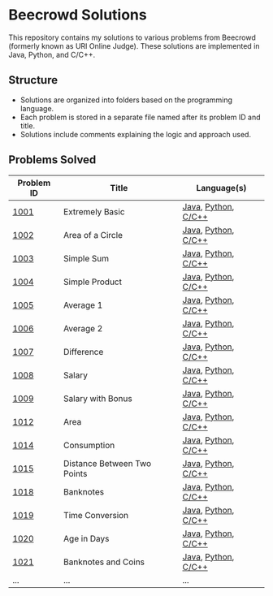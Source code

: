 # Beecrowd Solutions
This repository contains my solutions to various problems from Beecrowd (formerly known as URI Online Judge). These solutions are implemented in Java, Python, and C/C++.

## Structure

- Solutions are organized into folders based on the programming language.
- Each problem is stored in a separate file named after its problem ID and title.
- Solutions include comments explaining the logic and approach used.


## Problems Solved

| Problem ID                                                | Title             | Language(s)       |
|-----------------------------------------------------------|-------------------|-------------------|
| [1001](Python/1001-extremely-basic.py)   | Extremely Basic   | [Java](Java/1001-extremely-basic.java), [Python](Python/1001-extremely-basic.py), [C/C++](C++/1001-extremely-basic.cpp) |
| [1002](Python/1002-area-of-circle.py)    | Area of a Circle  | [Java](Java/1002-area-of-circle.java), [Python](Python/1002-area-of-circle.py), [C/C++](C++/1002-area-of-circle.cpp) |
| [1003](C++/1003-simple-sum.cpp)          | Simple Sum        | [Java](), [Python](), [C/C++](C++/1003-simple-sum.cpp)        |
| [1004](C++/1004-simple-product.cpp)      | Simple Product    | [Java](), [Python](), [C/C++](C++/1004-simple-product.cpp)    |
| [1005](C++/1005-average-1.cpp)           | Average 1         | [Java](), [Python](), [C/C++](C++/1005-average-1.cpp)         |
| [1006](C++/1006-average-2.cpp)           | Average 2         | [Java](), [Python](), [C/C++](C++/1006-average-2.cpp)         |
| [1007](C++/1007-difference.cpp)          | Difference        | [Java](), [Python](), [C/C++](C++/1007-difference.cpp)        |
| [1008](C++/1008-salary.cpp)              | Salary            | [Java](), [Python](), [C/C++](C++/1008-salary.cpp)            |
| [1009](C++/1009-salary-with-bonus.cpp)   | Salary with Bonus | [Java](), [Python](), [C/C++](C++/1009-salary-with-bonus.cpp) |
| [1012](C++/1012-area.cpp)                | Area              | [Java](), [Python](), [C/C++](C++/1012-area.cpp)              |
| [1014](C++/1014-consumption.cpp)         | Consumption       | [Java](), [Python](), [C/C++](C++/1014-consumption.cpp)       |
| [1015](C++/1015-distance-between-two-points.cpp) | Distance Between Two Points | [Java](), [Python](), [C/C++](C++/1015-distance-between-two-points.cpp) |
| [1018](C++/1018-banknotes.cpp)           | Banknotes       | [Java](), [Python](), [C/C++](C++/1018-banknotes.cpp)           |
| [1019](C++/1019-time-conversion.cpp)     | Time Conversion   | [Java](), [Python](), [C/C++](C++/1019-time-conversion.cpp)   |
| [1020](C++/1020-age-in-days.cpp)         | Age in Days       | [Java](), [Python](), [C/C++](C++/1020-age-in-days.cpp)       |
| [1021](C++/1021-banknotes-and-coins.cpp) | Banknotes and Coins | [Java](), [Python](), [C/C++](C++/1021-banknotes-and-coins.cpp)  |
| ...        | ...               | ...               |

